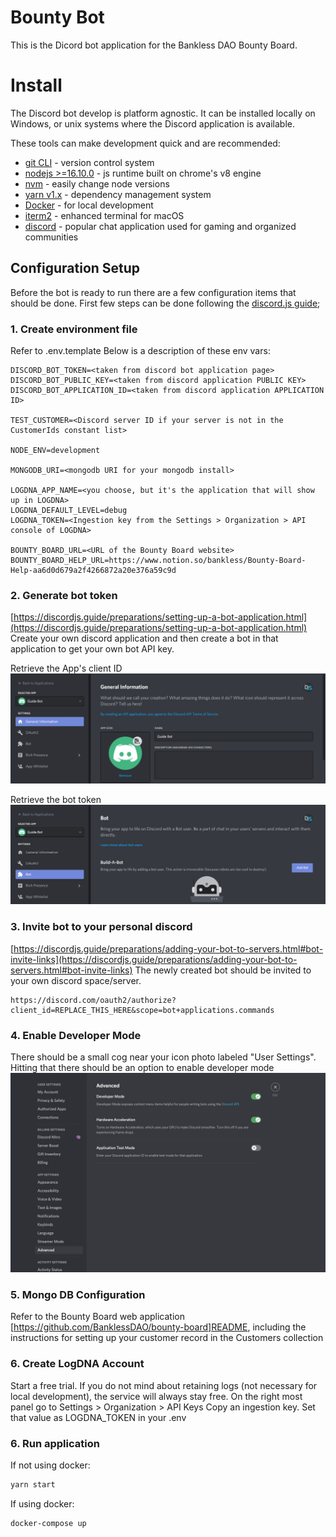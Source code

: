 # Bounty Bot

This is the Dicord bot application for the Bankless DAO Bounty Board.

# Install

The Discord bot develop is platform agnostic. It can be installed locally on Windows, or unix systems where the Discord
application is available.

These tools can make development quick and are recommended:

-   [git CLI](https://git-scm.com) - version control system
-   [nodejs >=16.10.0](https://nodejs.org/en/) - js runtime built on chrome's v8 engine
-   [nvm](https://github.com/nvm-sh/nvm) - easily change node versions
-   [yarn v1.x](https://yarnpkg.com/) - dependency management system
-   [Docker](https://docs.docker.com/desktop/) - for local development
-   [iterm2](https://iterm2.com/) - enhanced terminal for macOS
-   [discord](https://discord.com/) - popular chat application used for gaming and organized communities

## Configuration Setup

Before the bot is ready to run there are a few configuration items that should be done. First few steps can be done following
the [discord.js guide](https://discordjs.guide/#before-you-begin);

### 1. Create environment file

Refer to .env.template
Below is a description of these env vars:

```
DISCORD_BOT_TOKEN=<taken from discord bot application page>
DISCORD_BOT_PUBLIC_KEY=<taken from discord application PUBLIC KEY>
DISCORD_BOT_APPLICATION_ID=<taken from discord application APPLICATION ID>

TEST_CUSTOMER=<Discord server ID if your server is not in the CustomerIds constant list>

NODE_ENV=development

MONGODB_URI=<mongodb URI for your mongodb install>

LOGDNA_APP_NAME=<you choose, but it's the application that will show up in LOGDNA>
LOGDNA_DEFAULT_LEVEL=debug
LOGDNA_TOKEN=<Ingestion key from the Settings > Organization > API console of LOGDNA>

BOUNTY_BOARD_URL=<URL of the Bounty Board website>
BOUNTY_BOARD_HELP_URL=https://www.notion.so/bankless/Bounty-Board-Help-aa6d0d679a2f4266872a20e376a59c9d
```

### 2. Generate bot token

[https://discordjs.guide/preparations/setting-up-a-bot-application.html](https://discordjs.guide/preparations/setting-up-a-bot-application.html)
Create your own discord application and then create a bot in that application to get your own bot API key.

Retrieve the App's client ID
![](images/create_app.png)

Retrieve the bot token
![](images/create_bot.png)

### 3. Invite bot to your personal discord

[https://discordjs.guide/preparations/adding-your-bot-to-servers.html#bot-invite-links](https://discordjs.guide/preparations/adding-your-bot-to-servers.html#bot-invite-links)
The newly created bot should be invited to your own discord space/server.

```
https://discord.com/oauth2/authorize?client_id=REPLACE_THIS_HERE&scope=bot+applications.commands
```

### 4. Enable Developer Mode

There should be a small cog near your icon photo labeled "User Settings". Hitting that there should be an option to enable
developer mode
![](images/discord_developer_mode.png)

 ### 5. Mongo DB Configuration
 
 Refer to the Bounty Board web application [https://github.com/BanklessDAO/bounty-board]README, including the instructions for setting up your customer record in the Customers collection

### 6. Create LogDNA Account

Start a free trial.
If you do not mind about retaining logs (not necessary for local development), the service will always stay free.
On the right most panel go to Settings > Organization > API Keys
Copy an ingestion key. Set that value as LOGDNA_TOKEN in your .env

### 6. Run application

If not using docker:
```bash
yarn start
```

If using docker:
```bash
docker-compose up
```
